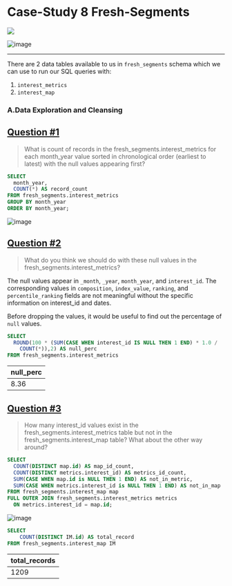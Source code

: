 # Case-Study 8 Fresh-Segments

<img src='https://img.shields.io/badge/Microsoft%20SQL%20Server-CC2927?style=for-the-badge&logo=microsoft%20sql%20server&logoColor=white)'/>

![image](https://github.com/Shailesh-python/Case-Study-8-Fresh-Segments/blob/main/Case%20Study%208.png)

---

There are 2 data tables available to us in `fresh_segments` schema which we can use to run our SQL queries with:

1. `interest_metrics`
2. `interest_map`

### A.Data Exploration and Cleansing

## [Question #1](#case-study-questions)
> What is count of records in the fresh_segments.interest_metrics for each month_year value sorted in chronological order (earliest to latest) with the null values appearing first?

```sql
SELECT
  month_year,
  COUNT(*) AS record_count
FROM fresh_segments.interest_metrics
GROUP BY month_year
ORDER BY month_year;
```
![image](https://user-images.githubusercontent.com/81180156/192119545-0e992447-5fdd-4010-970a-1c038b4a9873.png)

## [Question #2](#case-study-questions)
> What do you think we should do with these null values in the fresh_segments.interest_metrics?

The null values appear in `_month`, `_year`, `month_year`, and `interest_id`. The corresponding values in `composition`, `index_value`, `ranking`, and `percentile_ranking` fields are not meaningful without the specific information on interest_id and dates.

Before dropping the values, it would be useful to find out the percentage of `null` values.

```SQL
SELECT 
  ROUND(100 * (SUM(CASE WHEN interest_id IS NULL THEN 1 END) * 1.0 /
    COUNT(*)),2) AS null_perc
FROM fresh_segments.interest_metrics
```
| null_perc      |
|----------------|
|   8.36         |

## [Question #3](#case-study-questions)
> How many interest_id values exist in the fresh_segments.interest_metrics table but not in the fresh_segments.interest_map table? What about the other way around?
```SQL
SELECT 
  COUNT(DISTINCT map.id) AS map_id_count,
  COUNT(DISTINCT metrics.interest_id) AS metrics_id_count,
  SUM(CASE WHEN map.id is NULL THEN 1 END) AS not_in_metric,
  SUM(CASE WHEN metrics.interest_id is NULL THEN 1 END) AS not_in_map
FROM fresh_segments.interest_map map
FULL OUTER JOIN fresh_segments.interest_metrics metrics
  ON metrics.interest_id = map.id;
```
![image](https://user-images.githubusercontent.com/81180156/192119709-19f6dd9b-19e6-4d9c-9fb7-8751e632631c.png)


```sql
SELECT 
	COUNT(DISTINCT IM.id) AS total_record
FROM fresh_segments.interest_map IM
```

| total_records  |
|----------------|
|   1209         |
